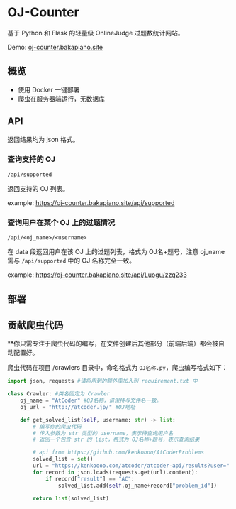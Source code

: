 # OJ-Counter

基于 Python 和 Flask 的轻量级 OnlineJudge 过题数统计网站。

Demo: [oj-counter.bakapiano.site](https://oj-counter.bakapiano.site/)

## 概览

+ 使用 Docker 一键部署
+ 爬虫在服务器端运行，无数据库

## API

返回结果均为 json 格式。

### 查询支持的 OJ

```/api/supported```

返回支持的 OJ 列表。

example: https://oj-counter.bakapiano.site/api/supported

### 查询用户在某个 OJ 上的过题情况

``/api/<oj_name>/<username>``

在 data 段返回用户在该 OJ 上的过题列表，格式为 OJ名+题号，注意 oj_name 需与 ```/api/supported``` 中的 OJ 名称完全一致。

example: https://oj-counter.bakapiano.site/api/Luogu/zzq233

## 部署

## 贡献爬虫代码

**你只需专注于爬虫代码的编写，在文件创建后其他部分（前端后端）都会被自动配置好。

爬虫代码在项目 /crawlers 目录中，命名格式为 ```OJ名称.py```，爬虫编写格式如下：

```python
import json, requests #请将用到的额外库加入到 requirement.txt 中

class Crawler: #类名固定为 Crawler
    oj_name = "AtCoder" #OJ名称，请保持与文件名一致。
    oj_url = "http://atcoder.jp/" #OJ地址

    def get_solved_list(self, username: str) -> list:
        # 编写你的爬虫代码
        # 传入参数为 str 类型的 username，表示待查询用户名
        # 返回一个包含 str 的 list，格式为 OJ名称+题号，表示查询结果

        # api from https://github.com/kenkoooo/AtCoderProblems
        solved_list = set()
        url = "https://kenkoooo.com/atcoder/atcoder-api/results?user=" + username
        for record in json.loads(requests.get(url).content):
            if record["result"] == "AC":
                solved_list.add(self.oj_name+record["problem_id"])

        return list(solved_list)
```
